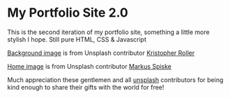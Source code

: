 # My Portfolio Site 2.0

This is the second iteration of my portfolio site, something a little more stylish I hope. Still pure HTML, CSS & Javascript

[Background image](https://images.unsplash.com/photo-1468276311594-df7cb65d8df6?ixlib=rb-1.2.1&ixid=MXwxMjA3fDB8MHxzZWFyY2h8Mnx8Z2FsYXh5fGVufDB8fDB8&auto=format&fit=crop&w=900&q=60) is from Unsplash contributor [Kristopher Roller](https://unsplash.com/@krisroller)

[Home image](https://images.unsplash.com/photo-1611647832580-377268dba7cb?ixid=MXwxMjA3fDB8MHxwaG90by1wYWdlfHx8fGVufDB8fHw%3D&ixlib=rb-1.2.1&auto=format&fit=crop&w=2550&q=80) is from Unsplash contributor [Markus Spiske](https://unsplash.com/@markusspiske)

Much appreciation these gentlemen and all [unsplash](https://unsplash.com/) contributors for being kind enough to share their gifts with the world for free!
